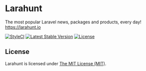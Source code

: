 Larahunt
========

The most popular Laravel news, packages and products, every day! https://larahunt.io

[![StyleCI](https://styleci.io/repos/31668097/shield?style=flat)](https://styleci.io/repos/31668097)
[![Latest Stable Version](http://img.shields.io/packagist/v/larahunt/larahunt.svg?style=flat)](https://packagist.org/packages/larahunt/larahunt)
[![License](https://img.shields.io/packagist/l/larahunt/larahunt.svg?style=flat)](https://packagist.org/packages/larahunt/larahunt)

## License

Larahunt is licensed under [The MIT License (MIT)](LICENSE).
